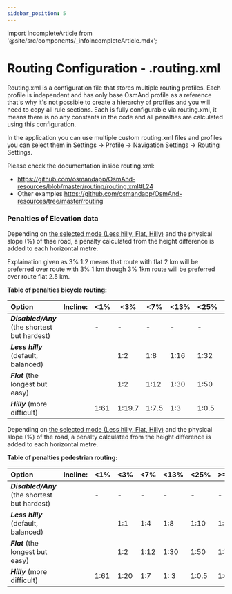```yaml
---
sidebar_position: 5
---
```

import IncompleteArticle from '@site/src/components/_infoIncompleteArticle.mdx';

# Routing Configuration - .routing.xml

<IncompleteArticle/>

Routing.xml is a configuration file that stores multiple routing profiles. Each profile is independent and has only base OsmAnd profile as a reference that's why it's not possible to create a hierarchy of profiles and you will need to copy all rule sections. Each is fully configurable via routing.xml, it means there is no any constants in the code and all penalties are calculated using this configuration.

In the application you can use multiple custom routing.xml files and profiles you can select them in Settings -> Profile -> Navigation Settings -> Routing Settings.

Please check the documentation inside routing.xml:
- https://github.com/osmandapp/OsmAnd-resources/blob/master/routing/routing.xml#L24
- Other examples https://github.com/osmandapp/OsmAnd-resources/tree/master/routing


### Penalties of Elevation data

Depending on [the selected mode (Less hilly, Flat, Hilly)](../../user/navigation/routing/bicycle-based-routing.md/#penalties-of-elevation-data#penalties-of-elevation-data) and the physical slope (%) of thse road, a penalty calculated from the height difference is added to each horizontal metre.

Explaination given as 3% 1:2 means that route with flat 2 km will be preferred over route with 3% 1 km though 3% 1km route will be preferred over route flat 2.5 km.

**Table of penalties bicycle routing:** 

|                  **Option**                 |**Incline:**| <1% | <3%  | <7% | <13% | <25% | >=25% |**Decline:**| <17% | <35% | <60% | >=60%      |
|:--------------------------------------------|:-----------|-----|------|-----|------|------|-------|:-----------|------|------|------|------------|
|**_Disabled/Any_** (the shortest but hardest)|            |  -  |   -  |  -  |   -  |   -  |   -   |            |   -  |   -  |   -  |     -      |
|**_Less hilly_** (default, balanced)         |            |     |  1:2 | 1:8 | 1:16 | 1:32 | 1:48  |            | 1:6.4| 1:25 | 1:25 | impossible |
|**_Flat_** (the longest but easy)            |            |     |  1:2 | 1:12| 1:30 | 1:50 | 1:74  |            | 1:6.4| 1:25 | 1:25 | impossible |
|**_Hilly_** (more difficult)                 |            | 1:61|1:19.7|1:7.5|  1:3 | 1:0.5| 1:0.3 |            | 1:6.4| 1:25 | 1:25 | impossible |


Depending on [the selected mode (Less hilly, Flat, Hilly)](../../user/navigation/routing/pedestrian-routing.md) and the physical slope (%) of the road, a penalty calculated from the height difference is added to each horizontal metre.

**Table of penalties pedestrian routing:** 

|                  **Option**                 | **Incline:** | <1% | <3% | <7% | <13% | <25% | >=25% | **Decline:** | <9% | <17% | <35% | <60% | >=60% |
|:--------------------------------------------|:-------------|-----|-----|-----|------|------|-------|:-------------|-----|------|------|------|-------|
|**_Disabled/Any_** (the shortest but hardest)|              |  -  |  -  |  -  |   -  |   -  |   -   |              |  -  |   -  |   -  |   -  |   -   |
|**_Less hilly_** (default, balanced)         |              |     | 1:1 | 1:4 | 1:8  | 1:10 | 1:15  |              | 1:5 | 1:10 | 1:17 | 1:25 | 1:40  |
|**_Flat_** (the longest but easy)            |              |     | 1:2 | 1:12| 1:30 | 1:50 | 1:74  |              | 1:5 | 1:10 | 1:17 | 1:25 | 1:40  |
|**_Hilly_** (more difficult)                 |              | 1:61| 1:20| 1:7 | 1: 3 | 1:0.5| 1:0.3 |              |  1:5| 1:10 | 1:17 | 1:25 | 1:40  |


